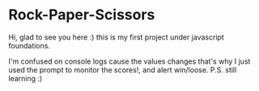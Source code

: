 # Rock-Paper-Scissors

Hi, glad to see you here :)  this is my first project under javascript foundations.

I'm confused on console logs cause the values changes that's why I just used the prompt to monitor the scores!, and alert win/loose. 
P.S. still learning :) 